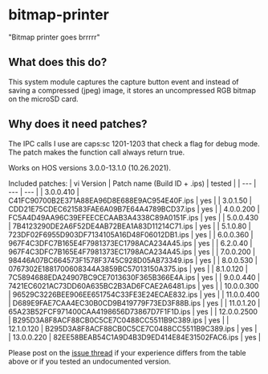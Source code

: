 # bitmap-printer
"Bitmap printer goes brrrrr"

## What does this do?
This system module captures the capture button event and instead of saving a compressed (jpeg) image, it stores an uncompressed RGB bitmap on the microSD card.

## Why does it need patches?
The IPC calls I use are caps:sc 1201-1203 that check a flag for debug mode. The patch makes the function call always return true.

Works on HOS versions 3.0.0-13.1.0 (10.26.2021).

Included patches:
| vi Version | Patch name (Build ID + .ips) | tested |
| --- | --- | --- |
| 3.0.0.410 | C41FC90700B2E371A88EA96D8E688E9AC954E40F.ips | yes |
| 3.0.1.50 | CDD21E75CDEC621583FAE6A09B7E64A4789BCD37.ips | yes |
| 4.0.0.200 | FC5A4D49AA96C39EFEECECAAB3A4338C89A0151F.ips | yes |
| 5.0.0.430 | 7B4123290DE2A6F52DE4AB72BEA1A83D11214C71.ips | yes |
| 5.1.0.80 | 723DF02F6955D903DF7134105A16D48F06012DB1.ips | yes |
| 6.0.0.360 | 967F4C3DFC7B165E4F7981373EC1798ACA234A45.ips | yes |
| 6.2.0.40 | 967F4C3DFC7B165E4F7981373EC1798ACA234A45.ips | yes |
| 7.0.0.200 | 98446A07BC664573F1578F3745C928D05AB73349.ips | yes |
| 8.0.0.530 | 0767302E1881700608344A3859BC57013150A375.ips | yes |
| 8.1.0.120 | 7C5894688EDA24907BC9CE7013630F365B366E4A.ips | yes |
| 9.0.0.440 | 7421EC6021AC73DD60A635BC2B3AD6FCAE2A6481.ips | yes |
| 10.0.0.300 | 96529C3226BEE906EE651754C33FE3E24ECAE832.ips | yes |
| 11.0.0.400 | D689E9FAE7CAA4EC30B0CD9B419779F73ED3F88B.ips | yes |
| 11.0.1.20 | 65A23B52FCF971400CAA4198656D73867D7F1F1D.ips | yes |
| 12.0.0.2500 | B295D3A8F8ACF88CB0C5CE7C0488CC5511B9C389.ips | yes |
| 12.1.0.120 | B295D3A8F8ACF88CB0C5CE7C0488CC5511B9C389.ips | yes |
| 13.0.0.220 | 82EE58BEAB54C1A9D4B3D9ED414E84E31502FAC6.ips | yes |

Please post on the [issue thread](https://github.com/HookedBehemoth/bitmap-printer/issues/1) if your experience differs from the table above or if you tested an undocumented version.
